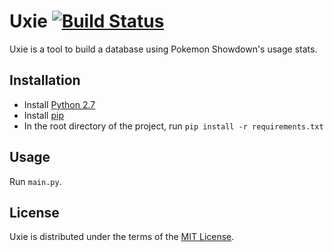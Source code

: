 # Uxie [![Build Status](https://travis-ci.com/Protectator/Uxie.svg?token=sQpTnAk4qPzgpu27YfLd&branch=master)](https://travis-ci.com/Protectator/Uxie)

Uxie is a tool to build a database using Pokemon Showdown's usage stats.

## Installation

- Install [Python 2.7](https://www.python.org/)
- Install [pip](https://pip.pypa.io/en/stable/installing/)
- In the root directory of the project, run `pip install -r requirements.txt`

## Usage

Run `main.py`.

## License

Uxie is distributed under the terms of the [MIT License](LICENSE).
